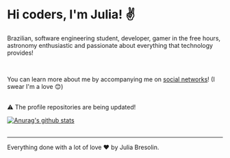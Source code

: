 # Hi coders, I'm Julia! ✌ <br>

<p>
Brazilian, software engineering student, developer, gamer in the free hours, astronomy enthusiastic and passionate about everything that technology provides!
</p>
<br>
<p>
 You can learn more about me by accompanying me on <a target="_blank" href="https://linktr.ee/juliabresolin">social networks</a>! (I swear I'm a love 😊)
</p>
<br>
⚠ The profile repositories are being updated!
<br>

[![Anurag's github stats](https://github-readme-stats.vercel.app/api?username=jbresolinn&count_private=true&show_icons=true&theme=graywhite)](https://github.com/anuraghazra/github-readme-stats)
<br>
<br>

---

Everything done with a lot of love ❤ by Julia Bresolin.
